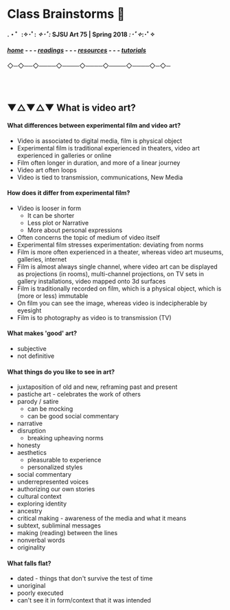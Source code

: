 
# Class Brainstorms 📢

#### .・゜:✧･ﾟ: *✧･ﾟ:* SJSU Art 75 | Spring 2018 *:･ﾟ✧*:･ﾟ✧

#### ***[home](..) - - - [readings](../readings) - - - [resources](../resources) - - - [tutorials](../tutorials)***
 ◇─◇──◇────◇────◇────◇────◇────◇─◇─

 <br> <br>


## ▼△▼△▼ What is video art?


#### What differences between experimental film and video art?

* Video is associated to digital media, film is physical object
* Experimental film is traditional experienced in theaters, video art experienced in galleries or online
* Film often longer in duration, and more of a linear journey
* Video art often loops
* Video is tied to transmission, communications, New Media


#### How does it differ from experimental film?

* Video is looser in form
  - It can be shorter
  - Less plot or Narrative
  - More about personal expressions
* Often concerns the topic of medium of video itself
* Experimental film stresses experimentation: deviating from norms
* Film is more often experienced in a theater, whereas video art museums, galleries, internet
* Film is almost always single channel, where video art can be displayed as projections (in rooms), multi-channel projections, on TV sets in gallery installations, video mapped onto 3d surfaces
* Film is traditionally recorded on film, which is a physical object, which is (more or less) immutable
* On film you can see the image, whereas video is indecipherable by eyesight
* Film is to photography as video is to transmission (TV)

#### What makes 'good' art?

- subjective
- not definitive


#### What things do you like to see in art?


- juxtaposition of old and new, reframing past and present
- pastiche art - celebrates the work of others
- parody / satire
	- can be mocking
	- can be good social commentary
- narrative
- disruption
	- breaking upheaving norms
- honesty
- aesthetics
	- pleasurable to experience
	- personalized styles
- social commentary
- underrepresented voices
- authorizing our own stories
- cultural context
- exploring identity
- ancestry
- critical making - awareness of the media and what it means
- subtext, subliminal messages
- making (reading) between the lines
- nonverbal words
- originality

#### What falls flat?

- dated - things that don't survive the test of time
- unoriginal
- poorly executed
- can't see it in form/context that it was intended
